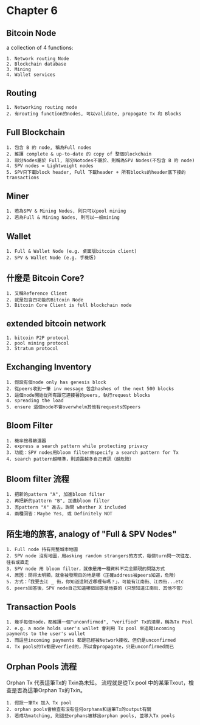 # Chapter 6

## Bitcoin Node

a collection of 4 functions:

	1. Network routing Node
	2. Blockchain database
	3. Mining 
	4. Wallet services

## Routing

	1. Networking routing node
	2. 有routing function的nodes, 可以validate, propogate Tx 和 Blocks

## Full Blockchain
	
	1. 包含 B 的 node, 稱為Full nodes
	2. 維護 complete & up-to-date 的 copy of 整個Blockchain
	3. 部分Nodes屬於 Full, 部分Notodes不屬於、則稱為SPV Nodes(不包含 B 的 node)
	4. SPV nodes = Lightweight nodes
	5. SPV只下載block header, Full 下載header + 所有blocks的header底下接的transactions
## Miner

	1. 若為SPV & Mining Nodes, 則只可以pool mining
	2. 若為Full & Mining Nodes, 則可以一般mining

## Wallet

	1. Full & Wallet Node (e.g. 桌面版bitcoin client)
	2. SPV & Wallet Node (e.g. 手機版)

## 什麼是 Bitcoin Core?

	1. 又稱Reference Client
	2. 就是包含四功能的Bitcoin Node
	3. Bitcoin Core Client is full blockchain node

## extended bitcoin network

	1. bitcoin P2P protocol
	2. pool mining protocol
	3. Stratum protocol


## Exchanging Inventory

	1. 假設有個node only has genesis block
	2. 從peers收到一筆 inv message 包含hashes of the next 500 blocks
	3. 這個node開始從所有跟它連接著的peers, 執行request blocks
	4. spreading the load
	5. ensure 這個node不會overwhelm其他有requests的peers

## Bloom Filter

	1. 機率搜尋篩選器
	2. express a search pattern while protecting privacy
	3. 功能：SPV nodes用bloom filter來specify a search pattern for Tx
	4. search pattern越精準，則透露越多自己資訊（越危險）
## Bloom filter 流程
	1. 把新的pattern "A", 加進bloom filter
	2. 再把新的pattern "B", 加進bloom filter
	3. 丟pattern "X" 進去，詢問 whether X included
	4. 兩種回答：Maybe Yes, 或 Definitely NOT

## 陌生地的旅客, analogy of "Full & SPV Nodes"
	1. Full node 持有完整城市地圖
	2. SPV node 沒有地圖，用asking random strangers的方式，每個turn問一次往左、往右或直走
	3. SPV node 用 bloom filter，就像是用一種資料不完全顯現的問路方式
	4. 原因：問得太明顯，就會被發現目的地是哪（正確address被peers知道，危險）
	5. 方式：「我要去江 _ 街，你知道這附近哪裡有嗎？」，可能有江南街、江西街...etc
	6. peers回答後，SPV node自己知道哪個回答是他要的（只想知道江南街、其他不管）

## Transaction Pools
	
	1. 幾乎每個node，都維護一個"unconfirmed", "verified" Tx的清單，稱為Tx Pool
	2. e.g. a node holds user's wallet 會利用 Tx pool 來追蹤incoming payments to the user's wallet
	3. 而這些incoming payments 都是已經被Network接收、但仍是unconfirmed
	4. Tx pools的Tx都是verfied的，所以會propagate，只是unconfirmed而已

## Orphan Pools 流程

Orphan Tx 代表這筆Tx的 Txin為未知。
流程就是從Tx pool 中的某筆Txout，檢查是否為這筆Orphan Tx的Txin。

	1. 假設一筆Tx 加入 Tx pool
	2. orphan pools會檢查有沒有任何orphans和這筆Tx的output有關
	3. 若成功matching, 則這些orphans被移出orphan pools, 並移入Tx pools